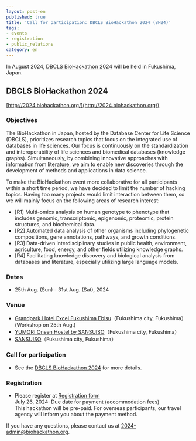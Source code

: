 ```yaml
---
layout: post-en
published: true
title: 'Call for participation: DBCLS BioHackathon 2024 (BH24)'
tags:
- events
- registration
- public_relations
category: en
---
```

In August 2024, [DBCLS BioHackathon 2024](https://2024.biohackathon.org/) will be held in Fukushima, Japan.  

## DBCLS BioHackathon 2024
[http://2024.biohackathon.org/](http://2024.biohackathon.org/)

### Objectives

The BioHackathon in Japan, hosted by the Database Center for Life Science (DBCLS), prioritizes research topics that focus on the integrated use of databases in life sciences. Our focus is continuously on the standardization and interoperability of life sciences and biomedical databases (knowledge graphs). Simultaneously, by combining innovative approaches with information from literature, we aim to enable new discoveries through the development of methods and applications in data science.

To make the BioHackathon event more collaborative for all participants within a short time period, we have decided to limit the number of hacking topics. Having too many projects would limit interaction between them, so we will mainly focus on the following areas of research interest:

* [R1] Multi-omics analysis on human genotype to phenotype that includes genomic, transcriptomic, epigenomic, proteomic, protein structures, and biochemical data.
* [R2] Automated data analysis of other organisms including phylogenetic compositions, gene annotations, pathways, and growth conditions.
* [R3] Data-driven interdisciplinary studies in public health, environment, agriculture, food, energy, and other fields utilizing knowledge graphs.
* [R4] Facilitating knowledge discovery and biological analysis from databases and literature, especially utilizing large language models.

### Dates
* 25th Aug. (Sun) - 31st Aug. (Sat), 2024

### Venue
* [Grandpark Hotel Excel Fukushima Ebisu](https://www.expedia.com/Fukushima-Hotels-GRANDPARK-HOTEL-EXCEL-FUKUSHIMA-EBISU.h30010647.Hotel-Information)（Fukushima city, Fukushima）(Workshop on 25th Aug.)
* [YUMORI Onsen Hostel by SANSUISO](https://yumori-hostel.jp/en/)（Fukushima city, Fukushima）
* [SANSUISO](https://www.sansuiso.jp/en/)（Fukushima city, Fukushima）

### Call for participation
* See the [DBCLS BioHackathon 2024](https://2024.biohackathon.org/call) for more details.
  
### Registration<br />
* Please register at [Registration form](https://bit.ly/bh24-regist)<br />
 July 26, 2024: Due date for payment (accommodation fees)<br />
 This hackathon will be pre-paid. For overseas participants, our travel agency will inform you about the payment method. <br />

If you have any questions, please contact us at 2024-admin@biohackathon.org.
